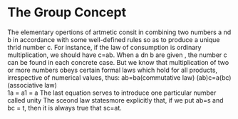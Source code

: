 # The Group Concept
The  elementary opertions of artmetic consit in combining two numbers a nd b in accordance with some well-defined rules so as to produce a unique thrid number c. For instance, if the law of consumption is ordinary multiplication, we should have c=ab.
  When a dn b are given , the number c can be found in each concrete case.
      But we know that multiplication of two or more numbers obeys certain formal laws which hold for all products, irrespective of numerical values, thus:
                                                                ab=ba(commutative law)
                                                              (ab)c=a(bc) (associative law)   
                                                                 1a = a1 = a 
  The last equation serves to introduce one particular number called unity
     The sceond law statesmore explicitly that, if we put ab=s and bc = t, then it is always true that sc=at.
